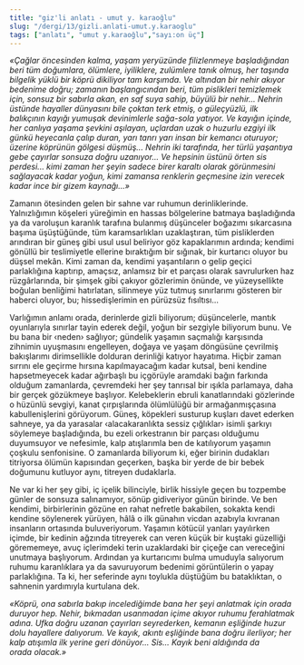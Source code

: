 ```yaml
---
title: "giz'li anlatı - umut y. karaoğlu"
slug: "/dergi/13/gizli.anlati-umut.y.karaoglu"
tags: ["anlatı", "umut y.karaoğlu","sayı:on üç"]
---
```

*«Çağlar öncesinden kalma, yaşam yeryüzünde filizlenmeye başladığından
beri tüm doğumlara, ölümlere, iyiliklere, zulümlere tanık olmuş, her
taşında bilgelik yüklü bir köprü dikiliyor tam karşımda. Ve altından bir
nehir akıyor bedenime doğru; zamanın başlangıcından beri, tüm pislikleri
temizlemek için, sonsuz bir sabırla akan, en saf suya sahip, büyülü bir
nehir... Nehrin üstünde hayaller dünyasını bile çoktan terk etmiş, o
güleçyüzlü, ilk balıkçının kayığı yumuşak devinimlerle sağa-sola
yatıyor. Ve kayığın içinde, her canlıya yaşama şevkini aşılayan,
uçlardan uzak o huzurlu ezgiyi ilk günkü heyecanla çalıp duran, yarı
tanrı yarı insan bir kemancı oturuyor; üzerine köprünün gölgesi
düşmüş... Nehrin iki tarafında, her türlü yaşantıya gebe çayırlar
sonsuza doğru uzanıyor... Ve hepsinin üstünü örten sis perdesi... kimi
zaman her şeyin sadece birer karaltı olarak görünmesini sağlayacak kadar
yoğun, kimi zamansa renklerin geçmesine izin verecek kadar ince bir
gizem kaynağı...»*

Zamanın ötesinden gelen bir sahne var ruhumun derinliklerinde.
Yalnızlığımın köşeleri yüreğimin en hassas bölgelerine batmaya
başladığında ya da varoluşun karanlık tarafına bulanmış düşünceler
boğazımı sıkarcasına başıma üşüştüğünde, tüm karamsarlıkları
uzaklaştıran, tüm pisliklerden arındıran bir güneş gibi usul usul
beliriyor göz kapaklarımın ardında; kendimi gönüllü bir teslimiyetle
ellerine bıraktığım bir sığınak, bir kurtarıcı oluyor bu düşsel mekân.
Kimi zaman da, kendimi yaşantıların o gelip geçici parlaklığına
kaptırıp, amaçsız, anlamsız bir et parçası olarak savrulurken haz
rüzgârlarında, bir şimşek gibi çakıyor gözlerimin önünde, ve
yüzeysellikte boğulan benliğimi hatırlatan, silinmeye yüz tutmuş
sınırlarımı gösteren bir haberci oluyor, bu; hissedişlerimin en
pürüzsüz fısıltısı...

Varlığımın anlamı orada, derinlerde gizli biliyorum; düşüncelerle,
mantık oyunlarıyla sınırlar tayin ederek değil, yoğun bir sezgiyle
biliyorum bunu. Ve bu bana bir ‹neden› sağlıyor; gündelik yaşamın
saçmalığı karşısında zihnimin uyuşmasını engelleyen, doğaya ve yaşam
döngüsüne çevrilmiş bakışlarımı dirimsellikle dolduran derinliği katıyor
hayatıma. Hiçbir zaman sırrını ele geçirme hırsına kapılmayacağım kadar
kutsal, beni kendine hapsetmeyecek kadar ağırbaşlı bu içgörüyle aramdaki
bağın farkında olduğum zamanlarda, çevremdeki her şey tanrısal bir
ışıkla parlamaya, daha bir gerçek gözükmeye başlıyor. Kelebeklerin
ebruli kanatlarındaki gözlerinde o hüzünlü sevgiyi, kanat çırpışlarında
ölümlülüğü bir armağanmışçasına kabullenişlerini görüyorum. Güneş,
köpekleri susturup kuşları davet ederken sahneye, ya da yarasalar
‹alacakaranlıkta sessiz çığlıklar› isimli şarkıyı söylemeye
başladığında, bu ezeli orkestranın bir parçası olduğumu duyumsuyor ve
nefesimle, kalp atışlarımla ben de katılıyorum yaşamın çoşkulu
senfonisine. O zamanlarda biliyorum ki, eğer birinin dudakları
titriyorsa ölümün kapısından geçerken, başka bir yerde de bir bebek
doğumunu kutluyor aynı, titreyen dudaklarla.

Ne var ki her şey gibi, iç içelik bilinciyle, birlik hissiyle geçen bu
tozpembe günler de sonsuza salınamıyor, sönüp gidiveriyor günün birinde.
Ve ben kendimi, birbirlerinin gözüne en rahat nefretle bakabilen,
sokakta kendi kendine söylenerek yürüyen, hâlâ o ilk günahın vicdan
azabıyla kıvranan insanların ortasında buluveriyorum. Yaşamın kötücül
yanları yayılırken içimde, bir kedinin ağzında titreyerek can veren
küçük bir kuştaki güzelliği görememeye, avuç içlerimdeki terin
uzaklardaki bir çiçeğe can vereceğini unutmaya başlıyorum. Ardından ya
kurtarıcımı bulma umuduyla salıyorum ruhumu karanlıklara ya da
savuruyorum bedenimi görüntülerin o yapay parlaklığına. Ta ki, her
seferinde aynı toylukla düştüğüm bu bataklıktan, o sahnenin yardımıyla
kurtulana dek.

*«Köprü, ona sabırla bakıp incelediğimde bana her şeyi anlatmak için
orada duruyor hep. Nehir, bıkmadan usanmadan içime akıyor ruhumu
ferahlatmak adına. Ufka doğru uzanan çayırları seyrederken, kemanın
eşliğinde huzur dolu hayallere dalıyorum. Ve kayık, akıntı eşliğinde
bana doğru ilerliyor; her kalp atışımla ilk yerine geri dönüyor...
Sis... Kayık beni aldığında da orada olacak.»*
